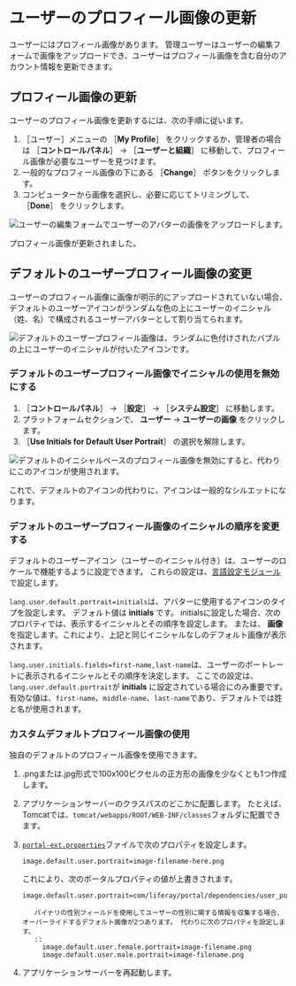 # ユーザーのプロフィール画像の更新

ユーザーにはプロフィール画像があります。 管理ユーザーはユーザーの編集フォームで画像をアップロードでき、ユーザーはプロフィール画像を含む自分のアカウント情報を更新できます。

<a name="updating-a-profile-picture" />

## プロフィール画像の更新

ユーザーのプロフィール画像を更新するには、次の手順に従います。

1. ［ユーザー］メニューの ［**My Profile**］ をクリックするか、管理者の場合は ［**コントロールパネル**］ → ［**ユーザーと組織**］ に移動して、プロフィール画像が必要なユーザーを見つけます。
1. 一般的なプロフィール画像の下にある ［**Change**］ ボタンをクリックします。
1. コンピューターから画像を選択し、必要に応じてトリミングして、 ［**Done**］ をクリックします。

![ユーザーの編集フォームでユーザーのアバターの画像をアップロードします。](./updating-user-profile-pictures/images/01.png)

プロフィール画像が更新されました。

<a name="changing-the-default-user-profile-picture-image" />

## デフォルトのユーザープロフィール画像の変更

ユーザーのプロフィール画像に画像が明示的にアップロードされていない場合、デフォルトのユーザーアイコンがランダムな色の上にユーザーのイニシャル（姓、名）で構成されるユーザーアバターとして割り当てられます。

![デフォルトのユーザープロフィール画像は、ランダムに色付けされたバブルの上にユーザーのイニシャルが付いたアイコンです。](./updating-user-profile-pictures/images/02.png)

### デフォルトのユーザープロフィール画像でイニシャルの使用を無効にする

1. ［**コントロールパネル**］ → ［**設定**］ → ［**システム設定**］ に移動します。
1. プラットフォームセクションで、 **ユーザー** &rarr; **ユーザーの画像** をクリックします。
1. ［**Use Initials for Default User Portrait**］ の選択を解除します。

![デフォルトのイニシャルベースのプロフィール画像を無効にすると、代わりにこのアイコンが使用されます。](./updating-user-profile-pictures/images/03.png)

これで、デフォルトのアイコンの代わりに、アイコンは一般的なシルエットになります。

### デフォルトのユーザープロフィール画像のイニシャルの順序を変更する

デフォルトのユーザーアイコン（ユーザーのイニシャル付き）は、ユーザーのロケールで機能するように設定できます。 これらの設定は、[言語設定モジュール](../../liferay-internals/extending-liferay/adding-a-language.md)で設定します。

`lang.user.default.portrait=initials`は、アバターに使用するアイコンのタイプを設定します。 デフォルト値は **initials** です。 initialsに設定した場合、次のプロパティでは、表示するイニシャルとその順序を設定します。 または、 **画像** を指定します。これにより、上記と同じイニシャルなしのデフォルト画像が表示されます。

`lang.user.initials.fields=first-name,last-name`は、ユーザーのポートレートに表示されるイニシャルとその順序を決定します。 ここでの設定は、`lang.user.default.portrait`が **initials** に設定されている場合にのみ重要です。  有効な値は、`first-name`、`middle-name`、`last-name`であり、デフォルトでは姓と名が使用されます。

### カスタムデフォルトプロフィール画像の使用

独自のデフォルトのプロフィール画像を使用できます。

1. .pngまたは.jpg形式で100x100ピクセルの正方形の画像を少なくとも1つ作成します。

1. アプリケーションサーバーのクラスパスのどこかに配置します。 たとえば、Tomcatでは、`tomcat/webapps/ROOT/WEB-INF/classes`フォルダに配置できます。

1. [`portal-ext.properties`](../../installation-and-upgrades/reference/portal-properties.md)ファイルで次のプロパティを設定します。

    ```properties
    image.default.user.portrait=image-filename-here.png
    ```

    これにより、次のポータルプロパティの値が上書きされます。

    ```properties
    image.default.user.portrait=com/liferay/portal/dependencies/user_portrait.png
    ```

    ```tip::
       バイナリの性別フィールドを使用してユーザーの性別に関する情報を収集する場合、オーバーライドするデフォルト画像が2つあります。 代わりに次のプロパティを設定します。
       ::
         image.default.user.female.portrait=image-filename.png
         image.default.user.male.portrait=image-filename.png
    ```

1. アプリケーションサーバーを再起動します。

<!-- ## Related Information

* link
* link -->
